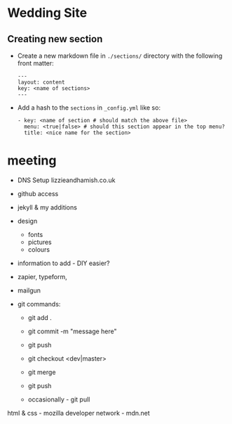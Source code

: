 # Wedding Site

## Creating new section

* Create a new markdown file in `./sections/` directory with the following front matter:

    ```
    ---
    layout: content
    key: <name of sections>
    ---
    ```

* Add a hash to the `sections` in `_config.yml` like so:

    ```
    - key: <name of section # should match the above file>
      menu: <true|false> # should this section appear in the top menu?
      title: <nice name for the section>
    ```


# meeting
* DNS Setup lizzieandhamish.co.uk
* github access
* jekyll & my additions
* design
    * fonts
    * pictures
    * colours
* information to add - DIY easier?
* zapier, typeform,
* mailgun


* git commands:
    * git add .
    * git commit -m "message here"
    * git push
    * git checkout <dev|master>
    * git merge <other branch>
    * git push

    * occasionally - git pull

html & css - mozilla developer network - mdn.net
